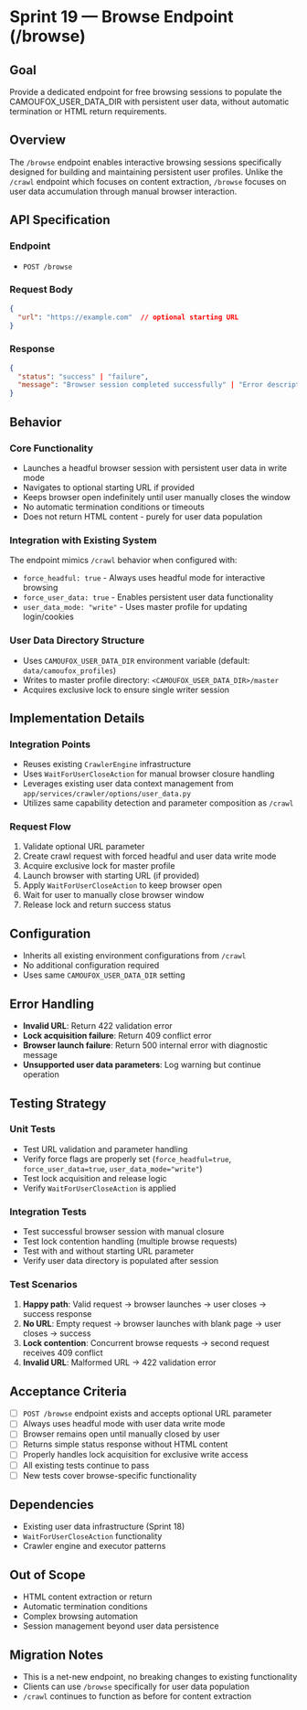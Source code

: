 # Sprint 19 — Browse Endpoint (/browse)

## Goal
Provide a dedicated endpoint for free browsing sessions to populate the CAMOUFOX_USER_DATA_DIR with persistent user data, without automatic termination or HTML return requirements.

## Overview
The `/browse` endpoint enables interactive browsing sessions specifically designed for building and maintaining persistent user profiles. Unlike the `/crawl` endpoint which focuses on content extraction, `/browse` focuses on user data accumulation through manual browser interaction.

## API Specification

### Endpoint
- `POST /browse`

### Request Body
```json
{
  "url": "https://example.com"  // optional starting URL
}
```

### Response
```json
{
  "status": "success" | "failure",
  "message": "Browser session completed successfully" | "Error description"
}
```

## Behavior

### Core Functionality
- Launches a headful browser session with persistent user data in write mode
- Navigates to optional starting URL if provided
- Keeps browser open indefinitely until user manually closes the window
- No automatic termination conditions or timeouts
- Does not return HTML content - purely for user data population

### Integration with Existing System
The endpoint mimics `/crawl` behavior when configured with:
- `force_headful: true` - Always uses headful mode for interactive browsing
- `force_user_data: true` - Enables persistent user data functionality
- `user_data_mode: "write"` - Uses master profile for updating login/cookies

### User Data Directory Structure
- Uses `CAMOUFOX_USER_DATA_DIR` environment variable (default: `data/camoufox_profiles`)
- Writes to master profile directory: `<CAMOUFOX_USER_DATA_DIR>/master`
- Acquires exclusive lock to ensure single writer session

## Implementation Details

### Integration Points
- Reuses existing `CrawlerEngine` infrastructure
- Uses `WaitForUserCloseAction` for manual browser closure handling
- Leverages existing user data context management from `app/services/crawler/options/user_data.py`
- Utilizes same capability detection and parameter composition as `/crawl`

### Request Flow
1. Validate optional URL parameter
2. Create crawl request with forced headful and user data write mode
3. Acquire exclusive lock for master profile
4. Launch browser with starting URL (if provided)
5. Apply `WaitForUserCloseAction` to keep browser open
6. Wait for user to manually close browser window
7. Release lock and return success status

## Configuration
- Inherits all existing environment configurations from `/crawl`
- No additional configuration required
- Uses same `CAMOUFOX_USER_DATA_DIR` setting

## Error Handling
- **Invalid URL**: Return 422 validation error
- **Lock acquisition failure**: Return 409 conflict error
- **Browser launch failure**: Return 500 internal error with diagnostic message
- **Unsupported user data parameters**: Log warning but continue operation

## Testing Strategy

### Unit Tests
- Test URL validation and parameter handling
- Verify force flags are properly set (`force_headful=true`, `force_user_data=true`, `user_data_mode="write"`)
- Test lock acquisition and release logic
- Verify `WaitForUserCloseAction` is applied

### Integration Tests
- Test successful browser session with manual closure
- Test lock contention handling (multiple browse requests)
- Test with and without starting URL parameter
- Verify user data directory is populated after session

### Test Scenarios
1. **Happy path**: Valid request → browser launches → user closes → success response
2. **No URL**: Empty request → browser launches with blank page → user closes → success
3. **Lock contention**: Concurrent browse requests → second request receives 409 conflict
4. **Invalid URL**: Malformed URL → 422 validation error

## Acceptance Criteria
- [ ] `POST /browse` endpoint exists and accepts optional URL parameter
- [ ] Always uses headful mode with user data write mode
- [ ] Browser remains open until manually closed by user
- [ ] Returns simple status response without HTML content
- [ ] Properly handles lock acquisition for exclusive write access
- [ ] All existing tests continue to pass
- [ ] New tests cover browse-specific functionality

## Dependencies
- Existing user data infrastructure (Sprint 18)
- `WaitForUserCloseAction` functionality
- Crawler engine and executor patterns

## Out of Scope
- HTML content extraction or return
- Automatic termination conditions
- Complex browsing automation
- Session management beyond user data persistence

## Migration Notes
- This is a net-new endpoint, no breaking changes to existing functionality
- Clients can use `/browse` specifically for user data population
- `/crawl` continues to function as before for content extraction